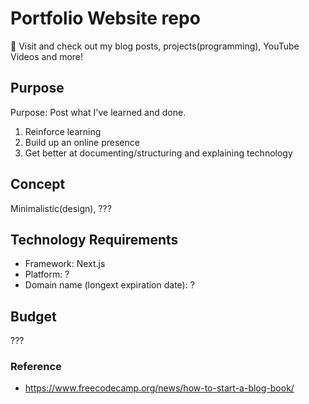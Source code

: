 # Portfolio Website repo

🐋 Visit and check out my blog posts, projects(programming), YouTube Videos and more!

## Purpose

Purpose: Post what I've learned and done. 

1. Reinforce learning
2. Build up an online presence
3. Get better at documenting/structuring and explaining technology

## Concept

Minimalistic(design), ???

## Technology Requirements

- Framework: Next.js
- Platform: ?
- Domain name (longext expiration date): ?

## Budget

???

### Reference

- https://www.freecodecamp.org/news/how-to-start-a-blog-book/


<!--
### Tips

- Create first 3 posts before publishing any
- Publish blog posts regularly
- Share the work where the people are(ex) SNS)
- Remind the target audience

-->
